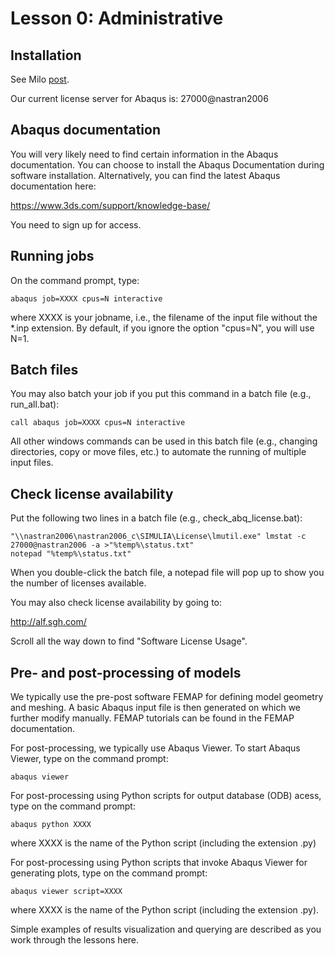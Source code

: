 # Lesson 0: Administrative

## Installation

See Milo [post](https://milo.sgh.com/community/software/blog/2019/02/15/abaqus-2019-is-available-and-some-thoughts-on-software-versions).

Our current license server for Abaqus is: 27000@nastran2006

## Abaqus documentation

You will very likely need to find certain information in the Abaqus documentation. You can choose to install the Abaqus Documentation during software installation. Alternatively, you can find the latest Abaqus documentation here:

https://www.3ds.com/support/knowledge-base/

You need to sign up for access.

## Running jobs

On the command prompt, type:

	abaqus job=XXXX cpus=N interactive

where XXXX is your jobname, i.e., the filename of the input file without the *.inp extension. By default, if you ignore the option "cpus=N", you will use N=1.

## Batch files

You may also batch your job if you put this command in a batch file (e.g., run_all.bat):

	call abaqus job=XXXX cpus=N interactive

All other windows commands can be used in this batch file (e.g., changing directories, copy or move files, etc.) to automate the running of multiple input files.

## Check license availability

Put the following two lines in a batch file (e.g., check_abq_license.bat):

	"\\nastran2006\nastran2006_c\SIMULIA\License\lmutil.exe" lmstat -c 27000@nastran2006 -a >"%temp%\status.txt" 
	notepad "%temp%\status.txt"	

When you double-click the batch file, a notepad file will pop up to show you the number of licenses available.

You may also check license availability by going to:

http://alf.sgh.com/

Scroll all the way down to find "Software License Usage".

## Pre- and post-processing of models

We typically use the pre-post software FEMAP for defining model geometry and meshing. A basic Abaqus input file is then generated on which we further modify manually. FEMAP tutorials can be found in the FEMAP documentation.

For post-processing, we typically use Abaqus Viewer. To start Abaqus Viewer, type on the command prompt:

	abaqus viewer

For post-processing using Python scripts for output database (ODB) acess, type on the command prompt:

	abaqus python XXXX

where XXXX is the name of the Python script (including the extension .py)
	
For post-processing using Python scripts that invoke Abaqus Viewer for generating plots, type on the command prompt:

	abaqus viewer script=XXXX

where XXXX is the name of the Python script (including the extension .py). 

Simple examples of results visualization and querying are described as you work through the lessons here.
